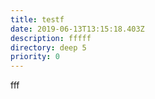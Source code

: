 ```yaml
---
title: testf
date: 2019-06-13T13:15:18.403Z
description: fffff
directory: deep 5
priority: 0
---
```

fff
